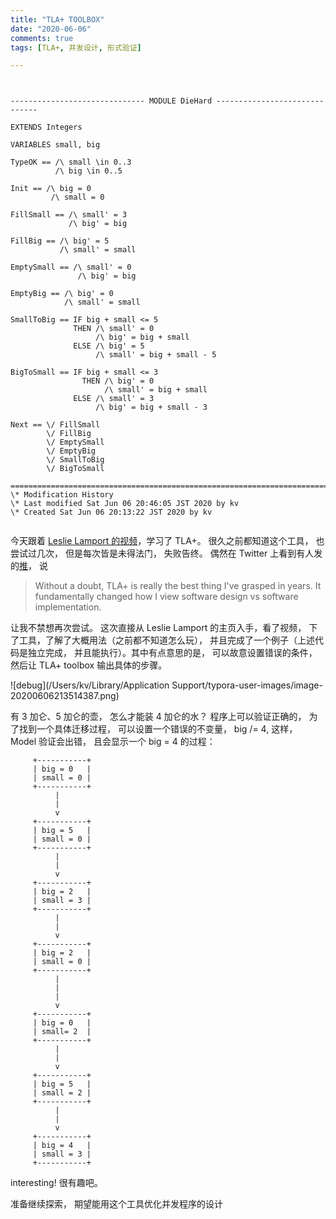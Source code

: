```yaml
---
title: "TLA+ TOOLBOX"
date: "2020-06-06"
comments: true
tags: [TLA+, 并发设计, 形式验证]

---
```


```tla


------------------------------ MODULE DieHard ------------------------------

EXTENDS Integers

VARIABLES small, big

TypeOK == /\ small \in 0..3
          /\ big \in 0..5
 
Init == /\ big = 0
         /\ small = 0

FillSmall == /\ small' = 3 
             /\ big' = big

FillBig == /\ big' = 5
           /\ small' = small
           
EmptySmall == /\ small' = 0
               /\ big' = big
                                                  
EmptyBig == /\ big' = 0
            /\ small' = small
            
SmallToBig == IF big + small <= 5
              THEN /\ small' = 0
                   /\ big' = big + small
              ELSE /\ big' = 5
                   /\ small' = big + small - 5 

BigToSmall == IF big + small <= 3
                THEN /\ big' = 0
                     /\ small' = big + small
              ELSE /\ small' = 3
                   /\ big' = big + small - 3
                   
Next == \/ FillSmall 
        \/ FillBig
        \/ EmptySmall
        \/ EmptyBig
        \/ SmallToBig
        \/ BigToSmall        
                                                                          
=============================================================================
\* Modification History
\* Last modified Sat Jun 06 20:46:05 JST 2020 by kv
\* Created Sat Jun 06 20:13:22 JST 2020 by kv


```



今天跟着 [Leslie Lamport 的视频](https://www.youtube.com/watch?v=IW0oA3Pxe-Q&list=PLWAv2Etpa7AOAwkreYImYt0gIpOdWQevD&index=4)，学习了 TLA+。 很久之前都知道这个工具， 也尝试过几次， 但是每次皆是未得法门， 失败告终。 偶然在 Twitter 上看到有人发的[推](https://twitter.com/xxuejie/status/1269132460165492736)， 说 

> Without a doubt, TLA+ is really the best thing I've grasped in years. It fundamentally changed how I view software design vs software implementation.

让我不禁想再次尝试。 这次直接从 Leslie Lamport 的主页入手，看了视频， 下了工具，了解了大概用法（之前都不知道怎么玩）， 并且完成了一个例子（上述代码是独立完成， 并且能执行）。其中有点意思的是， 可以故意设置错误的条件，然后让 TLA+  toolbox 输出具体的步骤。 



![debug](/Users/kv/Library/Application Support/typora-user-images/image-20200606213514387.png)



有 3 加仑、5 加仑的壶， 怎么才能装 4 加仑的水？ 程序上可以验证正确的， 为了找到一个具体迁移过程， 可以设置一个错误的不变量， big /= 4, 这样， Model 验证会出错， 且会显示一个 big = 4 的过程：

         +-----------+
         | big = 0   |
         | small = 0 |
         +-----------+
              |
              |
              v
         +-----------+
         | big = 5   |
         | small = 0 |
         +-----------+
              |
              |
              v
         +-----------+
         | big = 2   |
         | small = 3 |
         +-----------+
              |
              |
              v
         +-----------+
         | big = 2   |
         | small = 0 |
         +-----------+
              |
              |
              |
              v
         +-----------+
         | big = 0   |
         | small= 2  |
         +-----------+
              |
              |
              v
         +-----------+
         | big = 5   |
         | small = 2 |
         +-----------+
              |
              |
              v
         +-----------+
         | big = 4   |
         | small = 3 |
         +-----------+


interesting! 很有趣吧。



准备继续探索， 期望能用这个工具优化并发程序的设计

